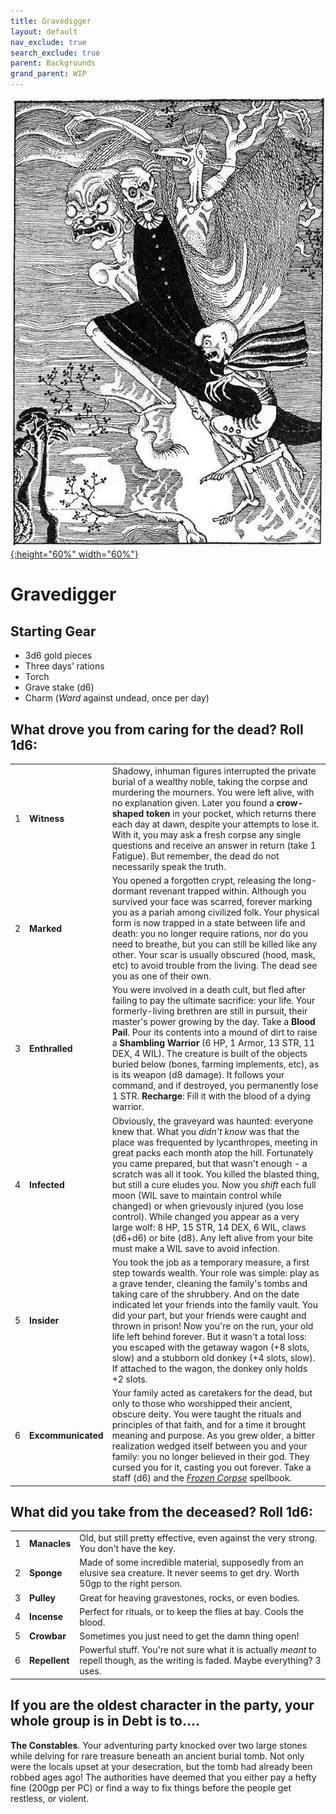 ```yaml
---
title: Gravedigger
layout: default
nav_exclude: true
search_exclude: true
parent: Backgrounds
grand_parent: WIP
---
```



[![Alt text](/img/backgrounds/gravedigger.jpg "East of the Sun and West of the Moon, illustrated by Kay Nielsen"){:height="60%" width="60%"}](/img/backgrounds/gravedigger.jpg)

# Gravedigger

## Starting Gear

- 3d6 gold pieces
- Three days’ rations
- Torch
- Grave stake (d6)
- Charm (_Ward_ against undead, once per day)

## What drove you from caring for the dead? Roll 1d6:

|      |      |      |
| ---- | ---- | ---- |
| 1    |**Witness** | Shadowy, inhuman figures interrupted the private burial of a wealthy noble, taking the corpse and murdering the mourners. You were left alive, with no explanation given. Later you found a **crow-shaped token** in your pocket, which returns there each day at dawn, despite your attempts to lose it. With it, you may ask a fresh corpse any single questions and receive an answer in return (take 1 Fatigue). But remember, the dead do not necessarily speak the truth. |
| 2    |**Marked** | You opened a forgotten crypt, releasing the long-dormant revenant trapped within. Although you survived your face was scarred, forever marking you as a pariah among civilized folk. Your physical form is now trapped in a state between life and death: you no longer require rations, nor do you need to breathe, but you can still be killed like any other. Your scar is usually obscured (hood, mask, etc) to avoid trouble from the living. The dead see you as one of their own.   |
| 3    |**Enthralled** | You were involved in a death cult, but fled after failing to pay the ultimate sacrifice: your life. Your formerly-living brethren are still in pursuit, their master's power growing by the day. Take a **Blood Pail**. Pour its contents into a mound of dirt to raise a **Shambling Warrior** (6 HP, 1 Armor, 13 STR, 11 DEX, 4 WIL). The creature is built of the objects buried below (bones, farming implements, etc), as is its weapon (d8 damage). It follows your command, and if destroyed, you permanently lose 1 STR. **Recharge**: Fill it with the blood of a dying warrior.   |
| 4    |**Infected** | Obviously, the graveyard was haunted: everyone knew that. What you _didn't know_ was that the place was frequented by lycanthropes, meeting in great packs each month atop the hill. Fortunately you came prepared, but that wasn't enough - a scratch was all it took. You killed the blasted thing, but still a cure eludes you. Now you *shift* each full moon (WIL save to maintain control while changed) or when grievously injured (you lose control). While changed you appear as a very large wolf: 8 HP, 15 STR, 14 DEX, 6 WIL, claws (d6+d6) or bite (d8). Any left alive from your bite must make a WIL save to avoid infection. |
| 5    |**Insider** | You took the job as a temporary measure, a first step towards wealth. Your role was simple: play as a grave tender, cleaning the family's tombs and taking care of the shrubbery. And on the date indicated let your friends into the family vault. You did your part, but your friends were caught and thrown in prison! Now you're on the run, your old life left behind forever. But it wasn't a total loss: you escaped with the getaway wagon (+8 slots, slow) and a stubborn old donkey (+4 slots, slow). If attached to the wagon, the donkey only holds +2 slots.       |
| 6    |**Excommunicated** | Your family acted as caretakers for the dead, but only to those who worshipped their ancient, obscure deity. You were taught the rituals and principles of that faith, and for a time it brought meaning and purpose. As you grew older, a bitter realization wedged itself between you and your family: you no longer believed in their god. They cursed you for it, casting you out forever. Take a staff (d6) and the [_Frozen Corpse_](https://cairnrpg.com/resources/more-spellbooks/#frozen-corpse) spellbook.  |

## What did you take from the deceased? Roll 1d6:

|      |      |      |
| ---- | ---- | ---- |
| 1    |**Manacles** | Old, but still pretty effective, even against the very strong. You don't have the key.     |
| 2    |**Sponge** | Made of some incredible material, supposedly from an elusive sea creature. It never seems to get dry. Worth 50gp to the right person.     |
| 3    |**Pulley** | Great for heaving gravestones, rocks, or even bodies.   |
| 4    |**Incense** | Perfect for rituals, or to keep the flies at bay. Cools the blood. |
| 5    |**Crowbar** | Sometimes you just need to get the damn thing open!       |
| 6    |**Repellent** | Powerful stuff. You're not sure what it is actually _meant_ to repell though, as the writing is faded. Maybe everything? 3 uses.        |

## If you are the oldest character in the party, your whole group is in Debt is to....
**The Constables**. Your adventuring party knocked over two large stones while delving for rare treasure beneath an ancient burial tomb. Not only were the locals upset at your desecration, but the tomb had already been robbed ages ago! The authorities have deemed that you either pay a hefty fine (200gp per PC) or find a way to fix things before the people get restless, or violent. 
